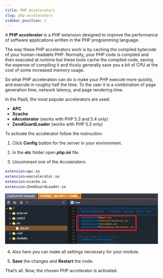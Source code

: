 ```yaml
---
title: PHP Accelerators
slug: php-accelerators
sidebar_position: 2
---
```


<!-- ## PHP Accelerators -->

A **PHP accelerator** is a PHP extension designed to improve the performance of software applications written in the PHP programming language.

The way these PHP accelerators work is by caching the compiled bytecode of your human-readable PHP. Normally, your PHP code is compiled and then executed at runtime but these tools cache the compiled code, saving the expense of compiling it and thusly generally save you a bit of CPU at the cost of some increased memory usage.

So what PHP acceleration can do is make your PHP execute more quickly, and execute in roughly half the time. To the user it is a combination of page generation time, network latency, and page rendering time.

In the PaaS, the most popular accelerators are used:

- **APC**
- **Xcache**
- **eAccelerator** (works with PHP 5.3 and 5.4 only)
- **ZendGuardLoader** (works with PHP 5.3 only)

To activate the accelerator follow the instruction:

1. Click **Config** button for the server in your environment.

2. In the **etc** folder open **_php.ini_** file.

3. Uncomment one of the _Accelerators_:

```bash
extension=apc.so
extension=eaccelerator.so
extension=xcache.so
extension=ZendGuardLoader.so
```

<div style={{
    display:'flex',
    justifyContent: 'center',
    margin: '0 0 1rem 0'
}}>

![Locale Dropdown](./img/PHPAccelerators/01-php-accelerators.png)

</div>

4. Also here you can make all settings necessary for your module.

5. **Save** the changes and **Restart** the node.

That’s all. Now, the chosen PHP accelerator is activated.
